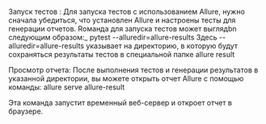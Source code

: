 Запуск тестов :
Для запуска тестов с использованием Allure, нужно сначала убедиться, что  установлен Allure и настроены тесты для генерации отчетов. Rоманда для запуска тестов может выглядbn следующим образом:_ 
pytest  --alluredir=allure-results
Здесь --alluredir=allure-results указывает на директорию, в которую будут сохраняться результаты тестов в специальной папке allure result

Просмотр отчета: После выполнения тестов и генерации результатов в указанной директории, вы можете открыть отчет Allure с помощью команды:
allure serve allure-result

Эта команда запустит временный веб-сервер и откроет отчет в браузере.
